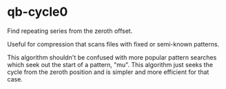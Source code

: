 # qb-cycle0

Find repeating series from the zeroth offset.

Useful for compression that scans files with fixed or semi-known patterns.  

This algorithm shouldn't be confused with more popular pattern
searches which seek out the start of a pattern, "mu".  This algorithm just seeks the cycle from 
the zeroth position and is simpler and more efficient for that case.  

